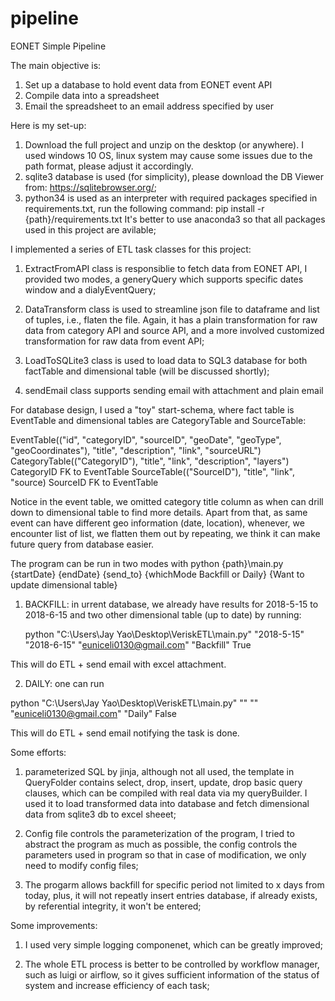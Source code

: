 # pipeline
EONET Simple Pipeline

The main objective is:
1. Set up a database to hold event data from EONET event API
2. Compile data into a spreadsheet
3. Email the spreadsheet to an email address specified by user

Here is my set-up:
1. Download the full project and unzip on the desktop (or anywhere). I used windows 10 OS, linux system may cause some issues 
   due to  the path format, please adjust it accordingly.
2. sqlite3 database is used (for simplicity), please download the DB Viewer from: https://sqlitebrowser.org/;
3. python34 is used as an interpreter with required packages specified in requirements.txt, run the following command:
   pip install -r {path}/requirements.txt
   It's better to use anaconda3 so that all packages used in this project are avilable;

I implemented a series of ETL task classes for this project:

1. ExtractFromAPI class is responsiblie to fetch data from EONET API, I provided two modes, a generyQuery which supports 
   specific dates window and a dialyEventQuery;

2. DataTransform class is used to streamline json file to dataframe and list of tuples, i.e., flaten the file. Again, it has 
   a plain transformation for raw data from category API and source API, and a more involved customized transformation for 
   raw data from event API;

3. LoadToSQLite3 class is used to load data to SQL3 database for both factTable and dimensional table (will be discussed shortly);

4. sendEmail class supports sending email with attachment and plain email

For database design, I used a "toy" start-schema, where fact table is EventTable and dimensional tables are CategoryTable and SourceTable:

EventTable(("id", "categoryID", "sourceID", "geoDate", "geoType", "geoCoordinates"), "title", "description", "link",
             "sourceURL") 
CategoryTable(("CategoryID"), "title", "link", "description", "layers") CategoryID FK to EventTable
SourceTable(("SourceID"), "title", "link", "source) SourceID FK to EventTable

Notice in the event table, we omitted category title column as when can drill down to dimensional table to find more details. Apart from that, as same event can have different geo information (date, location), whenever, we encounter list of list, we flatten them out by repeating, we think it can make future query from database easier.

The program can be run in two modes with 
python {path}\main.py {startDate} {endDate} {send_to} {whichMode Backfill or Daily} {Want to update dimensional table}

1. BACKFILL: in urrent database, we already have results for 2018-5-15 to 2018-6-15 and two other dimensional table (up to date) by running:

   python "C:\Users\Jay Yao\Desktop\VeriskETL\main.py" "2018-5-15" "2018-6-15" "euniceli0130@gmail.com" "Backfill" True

This will do ETL + send email with excel attachment.

2. DAILY: one can run

  python "C:\Users\Jay Yao\Desktop\VeriskETL\main.py" "" "" "euniceli0130@gmail.com" "Daily" False

This will do ETL + send email notifying the task is done.

Some efforts:

1. parameterized SQL by jinja, although not all used, the template in QueryFolder contains select, drop, insert, update, drop 
   basic query clauses, which can be compiled with real data via my queryBuilder. I used it to load transformed data into 
   database and fetch dimensional data from sqlite3 db to excel sheeet;
   
2. Config file controls the parameterization of the program, I tried to abstract the program as much as possible, the config 
   controls the parameters used in program so that in case of modification, we only need to modify config files;
 
3. The progarm allows backfill for specific period not limited to x days from today, plus, it will not repeatly insert entries
   database, if already exists, by referential integrity, it won't be entered;

Some improvements:
 
 1. I used very simple logging componenet, which can be greatly improved;
 
 2. The whole ETL process is better to be controlled by workflow manager, such as luigi or airflow, so it gives
    sufficient information of the status of system and increase efficiency of each task;







